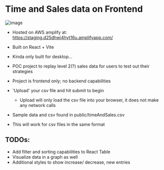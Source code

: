# Time and Sales data on Frontend

![image](https://github.com/KT-man/timeAndSales-frontend/assets/89538905/99bb0b83-e99e-4cb4-904d-652be4045051)

- Hosted on AWS amplify at: https://staging.d25dhwi4hyt16u.amplifyapp.com/
- Built on React + Vite
- Kinda only built for desktop...
- POC project to replay level 2(?) sales data for users to test out their strategies
- Project is frontend only; no backend capabilities
- 'Upload' your csv file and hit submit to begin

  - Upload will only load the csv file into your browser, it does not make any network calls

- Sample data and csv found in public/timeAndSales.csv
- This will work for csv files in the same format

## TODOs:

- Add filter and sorting capabilities to React Table
- Visualize data in a graph as well
- Additional styles to show increase/ decrease, new entries
